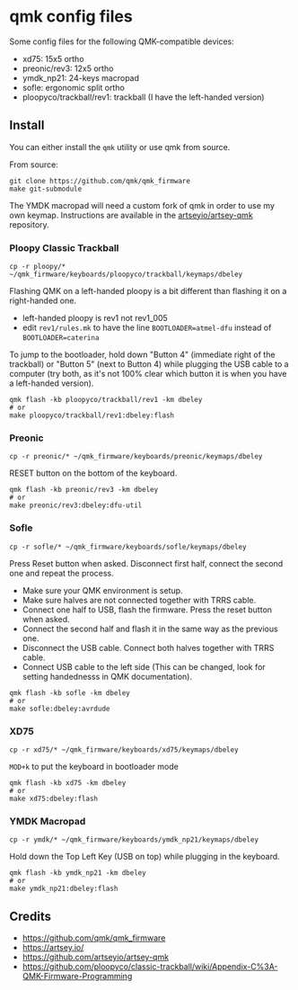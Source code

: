 # qmk config files

Some config files for the following QMK-compatible devices:
- xd75: 15x5 ortho
- preonic/rev3: 12x5 ortho
- ymdk_np21: 24-keys macropad
- sofle: ergonomic split ortho
- ploopyco/trackball/rev1: trackball (I have the left-handed version)

## Install

You can either install the `qmk` utility or use qmk from source.

From source:
```
git clone https://github.com/qmk/qmk_firmware
make git-submodule
```

The YMDK macropad will need a custom fork of qmk in order to use my own keymap. Instructions are available in the [artseyio/artsey-qmk](https://github.com/artseyio/artsey-qmk) repository.

### Ploopy Classic Trackball

```
cp -r ploopy/* ~/qmk_firmware/keyboards/ploopyco/trackball/keymaps/dbeley
```

Flashing QMK on a left-handed ploopy is a bit different than flashing it on a right-handed one.

- left-handed ploopy is rev1 not rev1_005
- edit `rev1/rules.mk` to have the line `BOOTLOADER=atmel-dfu` instead of `BOOTLOADER=caterina`

To jump to the bootloader, hold down "Button 4" (immediate right of the trackball) or "Button 5" (next to Button 4) while plugging the USB cable to a computer (try both, as it's not 100% clear which button it is when you have a left-handed version).

```
qmk flash -kb ploopyco/trackball/rev1 -km dbeley
# or
make ploopyco/trackball/rev1:dbeley:flash
```

### Preonic

```
cp -r preonic/* ~/qmk_firmware/keyboards/preonic/keymaps/dbeley
```

RESET button on the bottom of the keyboard.

```
qmk flash -kb preonic/rev3 -km dbeley
# or
make preonic/rev3:dbeley:dfu-util
```

### Sofle

```
cp -r sofle/* ~/qmk_firmware/keyboards/sofle/keymaps/dbeley
```

Press Reset button when asked.
Disconnect first half, connect the second one and repeat the process.

- Make sure your QMK environment is setup.
- Make sure halves are not connected together with TRRS cable.
- Connect one half to USB, flash the firmware. Press the reset button when asked.
- Connect the second half and flash it in the same way as the previous one.
- Disconnect the USB cable. Connect both halves together with TRRS cable.
- Connect USB cable to the left side (This can be changed, look for setting handednesss in QMK documentation).

```
qmk flash -kb sofle -km dbeley
# or
make sofle:dbeley:avrdude
```

### XD75

```
cp -r xd75/* ~/qmk_firmware/keyboards/xd75/keymaps/dbeley
```

`MOD+k` to put the keyboard in bootloader mode

```
qmk flash -kb xd75 -km dbeley
# or
make xd75:dbeley:flash
```

### YMDK Macropad

```
cp -r ymdk/* ~/qmk_firmware/keyboards/ymdk_np21/keymaps/dbeley
```

Hold down the Top Left Key (USB on top) while plugging in the keyboard.

```
qmk flash -kb ymdk_np21 -km dbeley
# or
make ymdk_np21:dbeley:flash
```

## Credits

- https://github.com/qmk/qmk_firmware
- https://artsey.io/
- https://github.com/artseyio/artsey-qmk
- https://github.com/ploopyco/classic-trackball/wiki/Appendix-C%3A-QMK-Firmware-Programming
